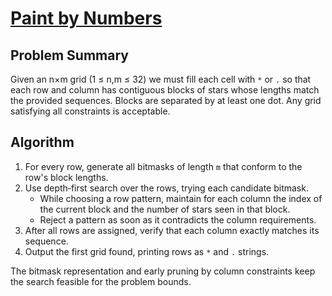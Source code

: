 # [Paint by Numbers](https://www.spoj.com/problems/PNTBYNUM/)

## Problem Summary
Given an n×m grid (1 ≤ n,m ≤ 32) we must fill each cell with `*` or `.` so that each row and column has contiguous blocks of stars whose lengths match the provided sequences. Blocks are separated by at least one dot. Any grid satisfying all constraints is acceptable.

## Algorithm
1. For every row, generate all bitmasks of length `m` that conform to the row's block lengths.
2. Use depth‑first search over the rows, trying each candidate bitmask.
   - While choosing a row pattern, maintain for each column the index of the current block and the number of stars seen in that block.
   - Reject a pattern as soon as it contradicts the column requirements.
3. After all rows are assigned, verify that each column exactly matches its sequence.
4. Output the first grid found, printing rows as `*` and `.` strings.

The bitmask representation and early pruning by column constraints keep the search feasible for the problem bounds.
